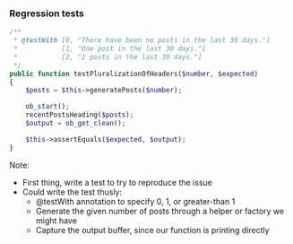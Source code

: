 ### Regression tests

```php
/**
 * @testWith [0, "There have been no posts in the last 30 days."]
 *           [1, "One post in the last 30 days."]
 *           [2, "2 posts in the last 30 days."]
 */
public function testPluralizationOfHeaders($number, $expected)
{
    $posts = $this->generatePosts($number);

    ob_start();
    recentPostsHeading($posts);
    $output = ob_get_clean();

    $this->assertEquals($expected, $output);
}
```

Note:

* First thing, write a test to try to reproduce the issue
* Could write the test thusly:
    - @testWith annotation to specify 0, 1, or greater-than 1
    - Generate the given number of posts through a helper or factory we might have
    - Capture the output buffer, since our function is printing directly
